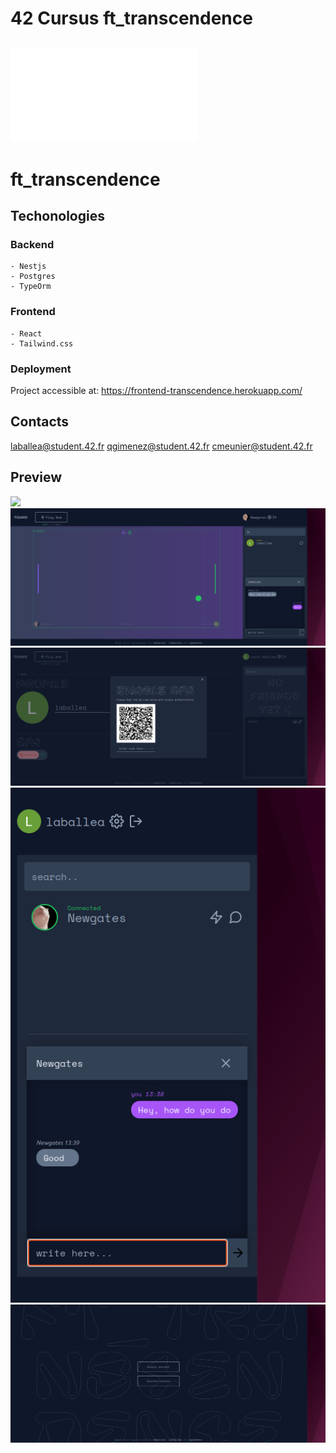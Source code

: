 # 42 Cursus ft_transcendence

![Subject](./en.subject.pdf)
---

ft_transcendence
===============

## Techonologies


### Backend
	- Nestjs
	- Postgres
	- TypeOrm
	
### Frontend
	- React
	- Tailwind.css
	
### Deployment
Project accessible at: https://frontend-transcendence.herokuapp.com/

## Contacts
laballea@student.42.fr 
qgimenez@student.42.fr 
cmeunier@student.42.fr 

## Preview
![](github/previews/screenshot_ft_trans_1.png)
![](github/previews/screenshot_ft_trans_0.png)
![](github/previews/screenshot_ft_trans_3.png)
![](github/previews/screenshot_ft_trans_2.png)
![](github/previews/screenshot_ft_trans_4.png)

